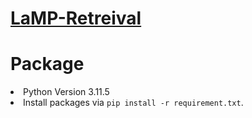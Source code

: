 # [LaMP-Retreival](https://github.com/SiegAndy/LaMP-Retreival)


# Package
<li> Python Version 3.11.5
<li> Install packages via <code>pip install -r requirement.txt</code>.
